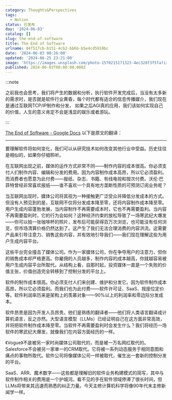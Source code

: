 ```yaml
---
category: Thoughts&Perspectives
tags:
  - Notion
status: 已发布
day: '2024-06-03'
catalog: []
slug: the-end-of-software
title: The End of Software
urlname: 04f517cb-b151-4cb2-bb6b-b5e4cd5910bc
date: '2024-06-03 00:26:00'
updated: '2024-06-25 23:21:00'
image: 'https://images.unsplash.com/photo-1570215171323-4ec328f3f5fa?ixlib=rb-4.0.3&q=85&fm=jpg&crop=entropy&cs=srgb'
published: 2024-06-03T08:00:00.000Z
---
```


:::note


之前我也会思考，我们将产生的数据和分析，执行软件开发完成后，当没有太多新的需求时，是否就是软件行业黄昏，每个时代都有适合的信息传播媒介，我们现在是通过互联网TCP/IP制作和分发， 如果之后AGI真的应用，我们该如何实现自己的价值，人生的意义肯定不会是浅显的娱乐或者游玩。


 :::


[The End of Software - Google Docs](https://docs.google.com/document/d/103cGe8qixC7ZzFsRu5Ww2VEW5YgH9zQaiaqbBsZ1lcc/edit)   以下是原文的翻译：


---


要理解软件将如何变化，我们可以从研究技术如何改变其他行业中受益。历史往往是相似的，如果你仔细聆听。


在互联网出现之前，媒体的运作方式非常不同——制作内容的成本很高。你必须支付人们制作内容、编辑和分发的费用。因为内容制作成本高昂，所以它必须盈利。而消费者也愿意为此付费——报纸、杂志、书籍、有线电视和按次付费。沃伦·巴菲特曾经非常喜欢报纸——谁不喜欢一个具有地方垄断性质的可预测订阅业务呢？


当互联网出现时，媒体公司将其视为一种接触更广泛受众并降低分发成本的方式。但没有人预见到的是，互联网不仅将分发成本降至零，还将内容制作成本降至零。用户生成内容蓬勃发展，当内容制作不再需要成本时，它也不再需要盈利。当内容不再需要盈利时，它的行为会如何？这种经济约束的放松导致了一场寒武纪大爆发——你可以拍一张咖啡杯的照片，发布后可能获得百万次浏览，也可能没有任何浏览，但市场清算价格仍然达到了。这产生了我们无法合理消费的内容洪流。这需要产品来引导注意力、销售这些内容，并有效地引导我们——我们现在理解这些为用户生成内容平台。


这些平台完全撞击了媒体公司。作为一家媒体公司，你在争夺用户的注意力，但你的销售成本却严格更高。你雇佣的人员越多，制作内容的成本越高，你就越容易被用户生成内容平台所取代。从结构上看，自那时起，投资媒体一直是一个失败的价值主张，价值创造完全转移到了控制分发的平台上。


软件的制作成本很高。你必须支付人们来创建、维护和分发它。因为软件制作成本高昂，所以它必须盈利。而我们也为此付费——软件许可证、SaaS、按座位定价等。软件利润率历来是架构上的羡慕对象——90%以上的利润率和零边际分发成本。


软件昂贵是因为开发人员昂贵。他们是熟练的翻译者——他们将人类语言翻译成计算机语言，反之亦然。大型语言模型（LLMs）已经证明自己在这方面非常高效，并将把软件制作成本降至零。当软件不再需要盈利时会发生什么？我们将经历一场软件的寒武纪大爆发，就像我们在内容方面经历的一样。


《Vogue》不是被另一家时尚媒体公司取代的，而是被一万名网红取代的。Salesforce不会被另一家单一的CRM取代。它将被一系列动态服务于相同意图和痛点的事物所取代。软件公司将像媒体公司一样被取代，催生出一套新的控制分发的平台。


SaaS、ARR、魔术数字——这些都是理解旧的软件业务构建模式的简写，其中与软件制作相关的费用是一个护城河。看不见的手在软件领域停滞了很长时间，但LLMs将带来其迅速而熟悉的纠正力量。今天主修计算机科学将像90年代末主修新闻学一样。

